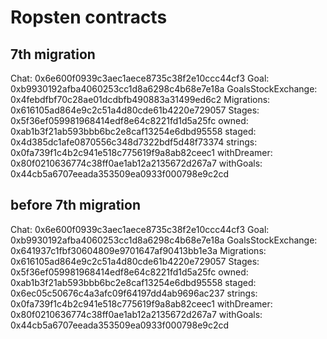 # Ropsten contracts
## 7th migration
  Chat: 0x6e600f0939c3aec1aece8735c38f2e10ccc44cf3
  Goal: 0xb9930192afba4060253cc1d8a6298c4b68e7e18a
  GoalsStockExchange: 0x4febdfbf70c28ae01dcdbfb490883a31499ed6c2
  Migrations: 0x616105ad864e9c2c51a4d80cde61b4220e729057
  Stages: 0x5f36ef059981968414edf8e64c8221fd1d5a25fc
  owned: 0xab1b3f21ab593bbb6bc2e8caf13254e6dbd95558
  staged: 0x4d385dc1afe0870556c348d7322bdf5d48f73374
  strings: 0x0fa739f1c4b2c941e518c775619f9a8ab82ceec1
  withDreamer: 0x80f0210636774c38ff0ae1ab12a2135672d267a7
  withGoals: 0x44cb5a6707eeada353509ea0933f000798e9c2cd

## before 7th migration
  Chat: 0x6e600f0939c3aec1aece8735c38f2e10ccc44cf3
  Goal: 0xb9930192afba4060253cc1d8a6298c4b68e7e18a
  GoalsStockExchange: 0x641937c1fbf30604809e9701647af90413bb1e3a
  Migrations: 0x616105ad864e9c2c51a4d80cde61b4220e729057
  Stages: 0x5f36ef059981968414edf8e64c8221fd1d5a25fc
  owned: 0xab1b3f21ab593bbb6bc2e8caf13254e6dbd95558
  staged: 0x6ec05c50676c4a3afc09f64197dd4ab9696ac237
  strings: 0x0fa739f1c4b2c941e518c775619f9a8ab82ceec1
  withDreamer: 0x80f0210636774c38ff0ae1ab12a2135672d267a7
  withGoals: 0x44cb5a6707eeada353509ea0933f000798e9c2cd
